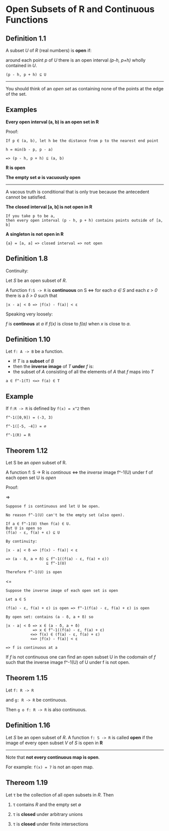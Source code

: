 # Open Subsets of R and Continuous Functions

## Definition 1.1

A subset *U* of *R* (real numbers) is **open** if:

 around each point *p* of *U* there is an open interval *(p-h, p+h)* wholly contained in *U*.

 ```
 (p - h, p + h) ⊆ U
 ```

------------------------
 You should think of an *open set* as containing none of the points at the edge of the set.

 ## Examples

 **Every open interval (a, b) is an open set in R**

 Proof:

 ```
 If p ∈ (a, b), let h be the distance from p to the nearest end point

 h = min(b - p, p - a)

 => (p - h, p + h) ⊆ (a, b)
 ```

 **R is open**

 **The empty set ∅ is vacuously open**

----------------
 A vacous truth is  conditional that is only true because the antecedent cannot be satisfied.

 **The closed interval [a, b] is not open in R**

 ```
 If you take p to be a,
 then every open interval (p - h, p + h) contains points outside of [a, b]
 ```

 **A singleton is not open in R**

 ```
 {a} = [a, a] => closed interval => not open
 ```

## Definition 1.8

Continuity:

Let *S* be an open subset of *R*.

A function `f:S -> R` is **continuous** on S <=> for each *a ∈ S* and each *ε > 0* there is a *δ > 0* such that

```
|x - a| < δ => |f(x) - f(a)| < ε
```

Speaking very loosely:

*f* is **continous** at *a* if *f(x)* is close to *f(a)* when *x* is close to *a*.

## Definition 1.10

Let `f: A -> B` be a function.

- If *T* is a **subset** of *B*
- then the **inverse image** of *T* **under** *f* is:
- the subset of *A* consisting of all the elements of *A* that *f* maps into *T*

```
a ∈ f^-1(T) <=> f(a) ∈ T
```

## Example

If `f:R -> R` is defined by `f(x) = x^2` then

```
f^-1([0,9]) = (-3, 3)

f^-1([-5, -4]) = ∅

f^-1(R) = R
```

## Theorem 1.12

Let S be an *open* subset of R.

A function f: S -> R is *continous* <=> the *inverse* image f^-1(U) under f of each open set U is *open*

Proof:

=>

```
Suppose f is continuous and let U be open.

No reason f^-1(U) can't be the empty set (also open).

If a ∈ f^-1(U) then f(a) ∈ U.
But U is open so
(f(a) - ε, f(a) + ε) ⊆ U

By continuity:

|x - a| < δ => |f(x) - f(a)| < ε

=> (a - δ, a + δ) ⊆ f^-1((f(a) - ε, f(a) + ε))
                  ⊆ f^-1(U)

Therefore f^-1(U) is open
```

<=

```
Suppose the inverse image of each open set is open

Let a ∈ S

(f(a) - ε, f(a) + ε) is open => f^-1(f(a) - ε, f(a) + ε) is open

By open set: contains (a - δ, a + δ) so

|x - a| < δ => x ∈ (a - δ, a + δ)
            => x ∈ f^-1((f(a) - ε, f(a) + ε)
           <=> f(x) ∈ (f(a) - ε, f(a) + ε)
           <=> |f(x) - f(a)| < ε

=> f is continuous at a           
```

If *f* is not continuous one can find an open subset U in the codomain of *f* such that the inverse image f^-1(U) of U under f is not open.

## Theorem 1.15

Let `f: R -> R`

and `g: R -> R` be continuous.

Then `g o f: R -> R` is also continuous.

## Definition 1.16

Let *S* be an open subset of *R*. A function `f: S -> R` is called **open** if the image of every open subset *V* of *S* is open in **R**

-----------
Note that **not every continuous map is open**.

For example: `f(x) = 7` is not an open map.

## Thereom 1.19

Let τ be the collection of all open subsets in *R*. Then

1. τ contains *R* and the empty set ∅

2. τ is **closed** under arbitrary unions

3. τ is **closed** under finite intersections

